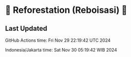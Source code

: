 
# 🌳 Reforestation (Reboisasi) 🌲

## Last Updated

GitHub Actions time: Fri Nov 29 22:19:42 UTC 2024

Indonesia/Jakarta time: Sat Nov 30 05:19:42 WIB 2024
